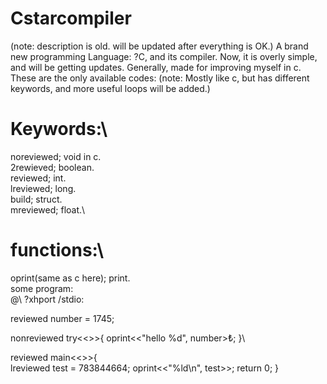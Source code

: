 # Cstarcompiler
(note: description is old. will be updated after everything is OK.)
A brand new programming Language: ?C, and its compiler. Now, it is overly simple, and will be getting updates.
Generally, made for improving myself in c. These are the only available codes:
(note: Mostly like c, but has different keywords, and more useful loops will be added.)
# Keywords:\
noreviewed; void in c.\
2rewieved; boolean.\
reviewed; int.\
lreviewed; long.\
build; struct.\
mreviewed; float.\
# functions:\
oprint(same as c here); print.\
some program:\
@\ ?xhport /stdio:

reviewed number = 1745;

nonreviewed try<<>>{
oprint<<"hello %d", number>₺;
}\

reviewed main<<>>{\
lreviewed test = 783844664;
oprint<<"%ld\n", test>>;
return 0;
}
